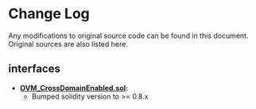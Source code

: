 # Change Log

Any modifications to original source code can be found in this document. Original sources are also listed here.

## interfaces

- **[OVM_CrossDomainEnabled.sol](https://github.com/ethereum-optimism/optimism/blob/5fc728da7381eda6b6f858c091636c947186a3ce/packages/contracts/contracts/optimistic-ethereum/libraries/bridge/OVM_CrossDomainEnabled.sol):**
  - Bumped solidity version to >= 0.8.x
